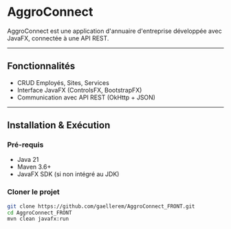 # AggroConnect

AggroConnect est une application d'annuaire d'entreprise développée avec JavaFX, connectée à une API REST.

---

## Fonctionnalités
- CRUD Employés, Sites, Services
- Interface JavaFX (ControlsFX, BootstrapFX)
- Communication avec API REST (OkHttp + JSON)

---

## Installation & Exécution

### Pré-requis
- Java 21
- Maven 3.6+
- JavaFX SDK (si non intégré au JDK)

### Cloner le projet
```bash
git clone https://github.com/gaellerem/AggroConnect_FRONT.git
cd AggroConnect_FRONT
mvn clean javafx:run
